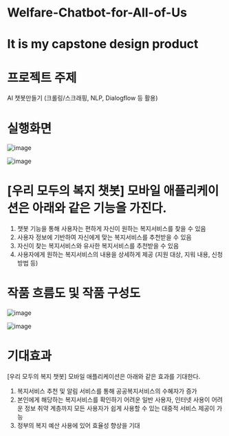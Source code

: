 # Welfare-Chatbot-for-All-of-Us
 
 # It is my capstone design product
 
 # 프로젝트 주제
 AI 챗봇만들기 (크롤링/스크래핑, NLP, Dialogflow 등 활용)
 
 # 실행화면
 ![image](https://user-images.githubusercontent.com/61404972/91407107-76359300-e87d-11ea-9496-b1efb79620ec.png)

![image](https://user-images.githubusercontent.com/61404972/91407143-7897ed00-e87d-11ea-940f-4479b893b2ae.png)
 
 
 
 # [우리 모두의 복지 챗봇] 모바일 애플리케이션은 아래와 같은 기능을 가진다. 

1. 챗봇 기능을 통해 사용자는 편하게 자신이 원하는 복지서비스를 찾을 수 있음
2. 사용자 정보에 기반하여 자신에게 맞는 복지서비스를 추천받을 수 있음
3. 자신이 찾는 복지서비스와 유사한 복지서비스를 추천받을 수 있음
4. 사용자에게 원하는 복지서비스의 내용을 상세하게 제공
   (지원 대상, 지워 내용, 신청 방법 등) 
   

# 작품 흐름도 및 작품 구성도
![image](https://user-images.githubusercontent.com/61404972/91407245-7f266480-e87d-11ea-86bf-8b201f76af63.png)

![image](https://user-images.githubusercontent.com/61404972/91407313-83eb1880-e87d-11ea-824c-6866f6ac812f.png)


# 기대효과
[우리 모두의 복지 챗봇] 모바일 애플리케이션은 아래와 같은 효과를 기대한다. 

1. 복지서비스 추천 및 알림 서비스를 통해 공공복지서비스의 수혜자가 증가
2. 본인에게 해당하는 복지서비스를 확인하기 어려운 일반 사용자, 인터넷 사용이 어려운 정보 취약 계층까지 모든 사용자가 쉽게 사용할 수 있는 대중적 서비스 제공이 가능
3. 정부의 복지 예산 사용에 있어 효율성 향상을 기대
